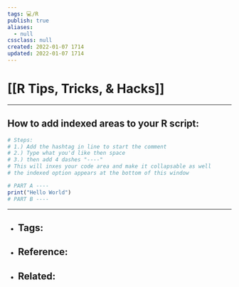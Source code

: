 ```yaml
---
tags: 💻️/R
publish: true
aliases:
  - null
cssclass: null
created: 2022-01-07 1714
updated: 2022-01-07 1714
---
```


# [[R Tips, Tricks, & Hacks]]

---

## How to add indexed areas to your R script:

```r
# Steps:
# 1.) Add the hashtag in line to start the comment
# 2.) Type what you'd like then space
# 3.) then add 4 dashes "----"
# This will inxes your code area and make it collapsable as well
# the indexed option appears at the bottom of this window 

# PART A ----
print("Hello World")
# PART B ----
```

---

- Tags: 
	- 
- Reference:
	- 
- Related:
	- 
